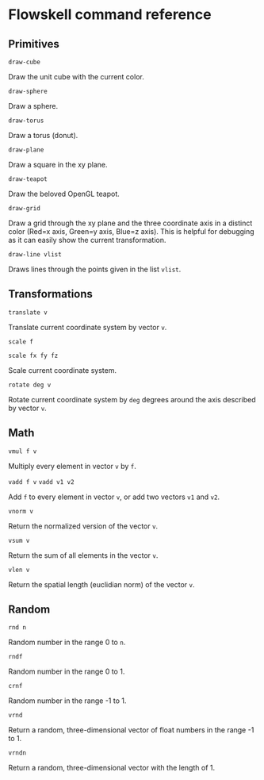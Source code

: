 # Flowskell command reference

## Primitives

`draw-cube`

Draw the unit cube with the current color.

`draw-sphere`

Draw a sphere.

`draw-torus`

Draw a torus (donut).

`draw-plane`

Draw a square in the xy plane.

`draw-teapot`

Draw the beloved OpenGL teapot.

`draw-grid`

Draw a grid through the xy plane and the three coordinate axis in a distinct color (Red=x axis, Green=y axis, Blue=z axis). This is helpful for debugging as it can easily show the current transformation.

`draw-line vlist`

Draws lines through the points given in the list `vlist`.


## Transformations

`translate v`

Translate current coordinate system by vector `v`.

`scale f`

`scale fx fy fz`

Scale current coordinate system.

`rotate deg v`

Rotate current coordinate system by `deg` degrees around the axis described by vector `v`.

## Math

`vmul f v`

Multiply every element in vector `v` by `f`.

`vadd f v`
`vadd v1 v2`

Add `f` to every element in vector `v`, or add two vectors `v1` and `v2`.

`vnorm v`

Return the normalized version of the vector `v`.

`vsum v`

Return the sum of all elements in the vector `v`.

`vlen v`

Return the spatial length (euclidian norm) of the vector `v`.

## Random

`rnd n`

Random number in the range 0 to `n`.

`rndf`

Random number in the range 0 to 1.

`crnf`

Random number in the range -1 to 1.

`vrnd`

Return a random, three-dimensional vector of float numbers in the range -1 to 1.

`vrndn`

Return a random, three-dimensional vector with the length of 1.

